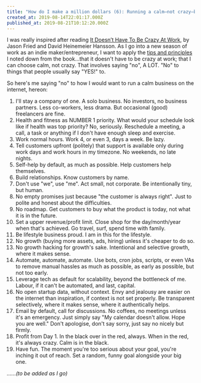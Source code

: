 ```yaml
---
title: "How do I make a million dollars (6): Running a calm—not crazy—business"
created_at: 2019-08-14T22:01:17.000Z
published_at: 2019-08-21T10:12:20.000Z
---
```

I was really inspired after reading [It Doesn’t Have To Be Crazy At Work](https://www.goodreads.com/book/show/38900866-it-doesn-t-have-to-be-crazy-at-work), by Jason Fried and David Heinemeier Hansson. As I go into a new season of work as an indie maker/entrepreneur, I want to apply the [tips and principles](https://200wordsaday.com/words/it-doesn-t-have-to-be-crazy-at-work-221375d24a1f6348fa) I noted down from the book...that it doesn't have to be crazy at work; that I can choose calm, not crazy. That involves saying "no", A LOT. "No" to things that people usually say "YES!" to. 

  

So here's me saying "no" to how I would want to run a calm business on the internet, hereon:

  

1.  I'll stay a company of one. A solo business. No investors, no business partners. Less co-workers, less drama. But occasional (good) freelancers are fine.
2.  Health and fitness as NUMBER 1 priority. What would your schedule look like if health was top priority? No, seriously. Reschedule a meeting, a call, a task or anything if I don't have enough sleep and exercise. 
3.  Work normal hours. Work 4, or even 3, days a week. Be lazy.
4.  Tell customers upfront (politely) that support is available only during work days and work hours in my timezone. No weekends, no late nights. 
5.  Self-help by default, as much as possible. Help customers help themselves.
6.  Build relationships. Know customers by name. 
7.  Don't use "we", use "me". Act small, not corporate. Be intentionally tiny, but human. 
8.  No empty promises just because "the customer is always right". Just to polite and honest about the difficulties.
9.  No roadmap. Get customers to buy what the product is today, not what it is in the future.
10.  Set a upper revenue/profit limit. Close shop for the day/month/year when that's achieved. Go travel, surf, spend time with family.
11.  Be lifestyle business proud. I am in this for the lifestyle.
12.  No growth (buying more assets, ads, hiring) unless it's cheaper to do so.
13.  No growth hacking for growth's sake. Intentional and selective growth, where it makes sense.
14.  Automate, automate, automate. Use bots, cron jobs, scripts, or even VAs to remove manual hassles as much as possible, as early as possible, but not too early. 
15.  Leverage tech as default for scalability, beyond the bottleneck of me. Labour, if it can't be automated, and last, capital.
16.  No open startup data, without context. Envy and jealousy are easier on the internet than inspiration, if context is not set properly. Be transparent selectively, where it makes sense, where it authentically helps.
17.  Email by default, call for discussions. No coffees, no meetings unless it's an emergency. Just simply say "My calendar doesn't allow. Hope you are well." Don't apologise, don't say sorry, just say no nicely but firmly. 
18.  Profit from Day 1. In the black over in the red, always. When in the red, it's always crazy. Calm is in the black.
19.  Have fun. The moment you're too serious about your goal, you're inching it out of reach. Set a random, funny goal alongside your big one. 

_......(to be added as I go)_
